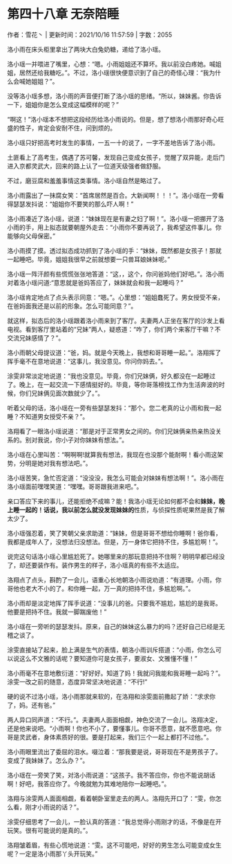 # 第四十八章 无奈陪睡

作者：雪花丶 | 更新时间：2021/10/16 11:57:59 | 字数：2055

洛小雨在床头柜里拿出了两块大白兔奶糖，递给了洛小瑶。

洛小瑶一并喂进了嘴里，心想：“嗯。小雨姐姐还不算坏。我以前没白疼她。喊姐姐，居然还给我糖吃。”。不过，洛小瑶很快便意识到了自己的奇怪心理：“我为什么会喊她姐姐？”。

没等洛小瑶多想，洛小雨的声音便打断了洛小瑶的思绪。“所以，妹妹酱。你告诉一下，姐姐你是怎么变成这幅模样的呢？”

“啊这！”洛小瑶本不想把这段经历给洛小雨说的。但是，想了想洛小雨那好奇心旺盛的性子，肯定会安耐不住，问到烦的。

洛小瑶只好把高考时发生的事情，一五一十的说了，一字不差地告诉了洛小雨。

土匪看上了高考生，偶遇了苏可馨，发现自己变成女孩子，觉醒了双异能，走后门进入京都灵武大，回来的路上认了一位道天级强者做舒服。

不过，磨豆腐和羞羞事情这类事情。洛小瑶自然是略过了。

洛小雨露出了一抹腐女笑：“首席居然是百合。大新闻啊！！！”。洛小瑶在一旁看得瑟瑟发抖说：“姐姐你不要笑的那么吓人啊！”

洛小雨凑近了洛小瑶，说道：“妹妹现在是有妻之妇了啊！”。洛小瑶一把挪开了洛小雨的手，用上拟态就要朝屋外走去：“小雨你不要再说了，我希望这件事儿。你能够向父母保密。”

洛小雨摸了摸。透过拟态成功抓到了洛小瑶的手：“妹妹，既然都是女孩子！那就一起睡吧。毕竟，姐姐我很早之前就想要一只兽耳娘妹妹呢。”

洛小瑶一阵汗颜有些慌慌张张地答道：“这，，这个，你问爸妈他们好吧。”。洛小雨对着洛小瑶问道:“意思就是爸妈答应了，妹妹就会和我一起睡吗？”

洛小瑶肯定地点了点头表示同意：“嗯。”。心里想：“姐姐蠢死了。男女授受不亲，在爸妈面我还是以前的形象。怎么可能同意？”。

就这样，拟态后的洛小瑶跟着洛小雨来到了客厅。夫妻两人正坐在客厅的沙发上看电视。看到客厅里站着的“兄妹”两人，疑惑道：“咋了，你们两个来客厅干嘛？不交流兄妹感情了？”。

洛小雨朝父母提议道：“爸，妈。就是今天晚上，我想和哥哥睡一起。”。洛翔挥了挥手毫不在意地说道：“这事儿，我没意见。你问你妈去。”。

涂雯非常淡定地说道：“我也没意见。毕竟，你们兄妹俩，好久都没在一起睡过了。晚上，在一起交流一下感情挺好的。毕竟，等你哥落榜找工作为生活奔波的时候，你们兄妹俩见面次数就少了。”。

听着父母的话，洛小瑶在一旁有些瑟瑟发抖：“那个。您二老真的让小雨和我一起睡？不知道男女授受不亲？”。

洛翔看了一眼洛小瑶说道：“那是对于正常男女之间的。你们兄妹俩亲热亲热没关系的。别对我说，你小子对你妹妹有想法。”。

洛小瑶在心里叫苦：“啊啊啊!就算我有想法，我现在也没那个能耐啊！看小雨这架势，分明是她对我有想法吧。”。

洛小瑶苦笑，急忙否定道：“没没没，我怎么可能会对妹妹有想法啊！”。洛小雨在洛小瑶面前嘿嘿笑道：“嘿嘿。哥哥跟我进来吧。”。

亲口答应下来的事儿，还能拒绝不成嘛？能！我洛小瑶无论如何都不会和**妹妹，晚上睡一起的！话说，我以前怎么就没发现妹妹的**性质，与侦探性质呢果然是我了解太少了。

洛小瑶强忍着，笑了笑朝父亲求助道：“妹妹，但是哥哥不想给你睡啊！爸你看，我都是成年人了，没想法归没想法。但是，万一身体它把持不住，多尴尬啊！”。

说完这句话洛小瑶心里尴尬死了。她哪里来的那玩意把持不住啊？明明早都已经没了，却还要装作有。装作男生的样子，洛小瑶真的有些不太适应。

洛翔点了点头，斟酌了一会儿，语重心长地朝洛小雨说劝道：“有道理。小雨，你哥他也老大不小的了。和你睡一起，万一真的把持不住，多尴尬啊。”。

洛小雨却是淡定地挥了挥手说道：“没事儿的爸。只要我不尴尬，尴尬的是我哥。他要是把持不住。我就一脚踹废他！”

洛小瑶在一旁听的瑟瑟发抖。原来，自己的妹妹这么暴力的吗？还好自己已经是无稽之谈了。

涂雯直接站了起来，脸上满是生气的表情，朝洛小雨训斥搭道：“小雨，你怎么可以说这么不文雅的话呢？要知道你可是女孩子，要淑女、文雅懂不懂！”

洛小雨毫不在意地敷衍道：“好好好。知道了妈！我就问我能和我哥睡一起吗？”。涂雯一改之前的随意，态度异常坚决地说道：“不行!”

硬的说不过洛小瑶，洛小雨那就来软的，在洛翔和涂雯面前撒起了娇：“求求你了，妈。还有爸。”

两人异口同声道：“不行。”。夫妻两人面面相觑，神色交流了一会儿。洛翔决定，还是他来说吧。“小雨啊！你也不小了，要懂事儿。你哥不愿意，就不愿意吧。你哥是灵武者，身体素质好的很。要是打起来，我们三个一起上都打不过他。”。

洛小雨眼里流出了委屈的泪水。啜泣着：“那我要是说，哥哥现在不是男孩子了。变成了我妹妹了。怎么办？”。

洛小瑶在一旁笑了笑，对洛小雨说道：“这孩子。我不答应你，你也不能说胡话啊！好吧，我答应你了。今晚就勉为其难地陪你一起睡吧。”。

洛翔与涂雯两人面面相觑，看着朝卧室里走去的两人。洛翔先开口了：“雯，你怎么看，刚才小雨说的话？”。

涂雯仔细思考了一会儿，一脸认真的答道：“我总觉得小雨刚才的话，不像是在开玩笑。很有可能说的是真的。”。

洛翔皱着眉，有些心慌地说道：“雯。这不可能吧，好好的男生怎么可能变成女生呢？一定是洛小雨那丫头开玩笑。”

